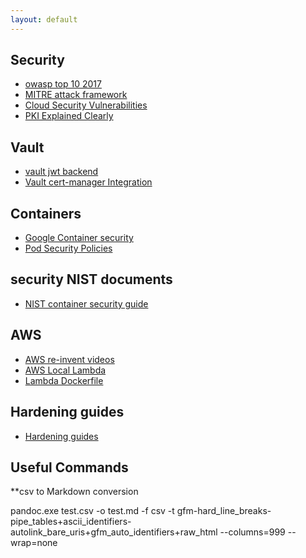 ```yaml
---
layout: default
---
```


## Security

- [owasp top 10 2017](https://www.owasp.org/images/7/72/OWASP_Top_10-2017_%28en%29.pdf.pdf)
- [MITRE attack framework](https://attack.mitre.org/)
- [Cloud Security Vulnerabilities](https://media.defense.gov/2020/Jan/22/2002237484/-1/-1/0/CSI-MITIGATING-CLOUD-VULNERABILITIES_20200121.PDF)
- [PKI Explained Clearly](https://smallstep.com/blog/everything-pki/)

## Vault

- [ vault jwt backend](./vault/vault_jwt.md)
- [Vault cert-manager Integration](./vault/vault_certmanager.md)

## Containers

- [ Google Container security](https://cloud.google.com/containers/security/)
- [ Pod Security Policies](./k8s.md)

## security NIST documents 

- [ NIST container security guide](https://nvlpubs.nist.gov/nistpubs/SpecialPublications/NIST.SP.800-190.pdf)


## AWS

- [AWS re-invent videos](https://reinventvideos.com/) 
- [AWS Local Lambda](https://github.com/lambci/docker-lambda/)
- [Lambda Dockerfile](./docker.md)


## Hardening guides

- [Hardening guides](https://github.com/dev-sec)

## Useful Commands
**csv to Markdown conversion

pandoc.exe test.csv -o test.md -f csv -t gfm-hard_line_breaks-pipe_tables+ascii_identifiers-autolink_bare_uris+gfm_auto_identifiers+raw_html  --columns=999 --wrap=none
